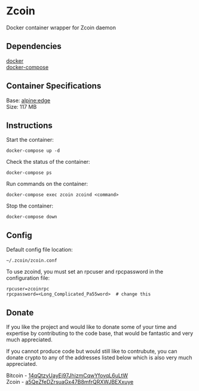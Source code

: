 # Zcoin
Docker container wrapper for Zcoin daemon

## Dependencies
[docker](https://docs.docker.com/engine/installation/ "docker engine")  
[docker-compose](https://docs.docker.com/compose/install/ "docker-compose")

## Container Specifications
Base: [alpine:edge](https://hub.docker.com/r/library/alpine/ "base container")  
Size: 117 MB

## Instructions
Start the container:

    docker-compose up -d

Check the status of the container:

    docker-compose ps

Run commands on the container:

    docker-compose exec zcoin zcoind <command>

Stop the container:

    docker-compose down

## Config
Default config file location:

    ~/.zcoin/zcoin.conf

To use zcoind, you must set an rpcuser and rpcpassword in the configuration file:

    rpcuser=zcoinrpc
    rpcpassword=<Long_Complicated_Pa55word>  # change this

## Donate
If you like the project and would like to donate some of your time and expertise by contributing to the code base, that would be fantastic and very much appreciated.

If you cannot produce code but would still like to contrubute, you can donate crypto to any of the addresses listed below which is also very much appreciated.

Bitcoin - [14qQtzyUayEj97JhizmCqwYfovqL6uLtW](https://blockchain.info/address/14qQtzyUayEj97JhizmCqwYfovqL6uLtWj "view address")  
Zcoin - [a5QeZfeDZrsuaGx47B8mfrQRXWJBEXxuye](https://zcoin.rocks/address/a5QeZfeDZrsuaGx47B8mfrQRXWJBEXxuye "view address")
